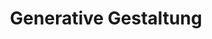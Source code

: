 ---
title: Generative Gestaltung
studiengang: Course as part of the module <a href="https://coco.study/module/120-designing-futures-1/">Designing Futures 1</a> in study program <a href="https://coco.study/">Code & Context</a>
weitere-infos: 1. term
angeboten-im: is held every winter term
website: https://cnoss.github.io/generative-gestaltung/
published: true
tags: creativecoding, generativegestaltung, p5.js, generativeart
---
